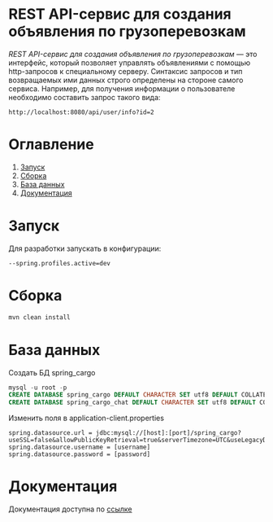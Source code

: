 # REST API-сервис для создания объявления по грузоперевозкам
_REST API-сервис для создания объявления по грузоперевозкам_ — это интерфейс, который позволяет управлять объявлениями с помощью http-запросов к специальному серверу. 
Синтаксис запросов и тип возвращаемых ими данных строго определены на стороне самого сервиса.
Например, для получения информации о пользователе необходимо составить запрос такого вида:
```
http://localhost:8080/api/user/info?id=2
```

# Оглавление
1. [Запуск](#Запуск)
2. [Сборка](#Сборка)
3. [База данных](#База-данных)
4. [Документация](#Документация)

# Запуск
Для разработки запускать в конфигурации:
```
--spring.profiles.active=dev
```

# Сборка
```bash
mvn clean install
```

# База данных
Создать БД spring_cargo
```sql
mysql -u root -p
CREATE DATABASE spring_cargo DEFAULT CHARACTER SET utf8 DEFAULT COLLATE utf8_general_ci;
CREATE DATABASE spring_cargo_chat DEFAULT CHARACTER SET utf8 DEFAULT COLLATE utf8_general_ci;
```
Изменить поля в application-client.properties
```properties
spring.datasource.url = jdbc:mysql://[host]:[port]/spring_cargo?useSSL=false&allowPublicKeyRetrieval=true&serverTimezone=UTC&useLegacyDatetimeCode=false&characterEncoding=utf8
spring.datasource.username = [username]
spring.datasource.password = [password]
```

# Документация
Документация доступна по <a href="http://localhost:8080/api/swagger-ui.html#/">ссылке</a>